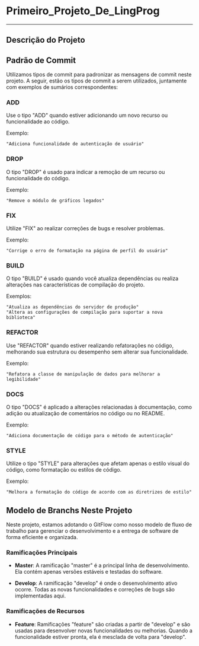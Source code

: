 # Primeiro_Projeto_De_LingProg

---

## Descrição do Projeto

## Padrão de Commit
Utilizamos tipos de commit para padronizar as mensagens de commit neste projeto. A seguir, estão os tipos de commit a serem utilizados, juntamente com exemplos de sumários correspondentes:

### ADD
Use o tipo "ADD" quando estiver adicionando um novo recurso ou funcionalidade ao código.

Exemplo:
```
"Adiciona funcionalidade de autenticação de usuário"
```

### DROP
O tipo "DROP" é usado para indicar a remoção de um recurso ou funcionalidade do código.

Exemplo:
```
"Remove o módulo de gráficos legados"
```

### FIX
Utilize "FIX" ao realizar correções de bugs e resolver problemas.

Exemplo:
```
"Corrige o erro de formatação na página de perfil do usuário"
```

### BUILD
O tipo "BUILD" é usado quando você atualiza dependências ou realiza alterações nas características de compilação do projeto.

Exemplos:
```
"Atualiza as dependências do servidor de produção"
"Altera as configurações de compilação para suportar a nova biblioteca"
```

### REFACTOR
Use "REFACTOR" quando estiver realizando refatorações no código, melhorando sua estrutura ou desempenho sem alterar sua funcionalidade.

Exemplo:
```
"Refatora a classe de manipulação de dados para melhorar a legibilidade"
```

### DOCS
O tipo "DOCS" é aplicado a alterações relacionadas à documentação, como adição ou atualização de comentários no código ou no README.

Exemplo:
```
"Adiciona documentação de código para o método de autenticação"
```

### STYLE
Utilize o tipo "STYLE" para alterações que afetam apenas o estilo visual do código, como formatação ou estilos de código.

Exemplo:
```
"Melhora a formatação do código de acordo com as diretrizes de estilo"
```

## Modelo de Branchs Neste Projeto
Neste projeto, estamos adotando o GitFlow como nosso modelo de fluxo de trabalho para gerenciar o desenvolvimento e a entrega de software de forma eficiente e organizada.

### Ramificações Principais
- **Master**: A ramificação "master" é a principal linha de desenvolvimento. Ela contém apenas versões estáveis e testadas do software.

- **Develop**: A ramificação "develop" é onde o desenvolvimento ativo ocorre. Todas as novas funcionalidades e correções de bugs são implementadas aqui.

### Ramificações de Recursos
- **Feature**: Ramificações "feature" são criadas a partir de "develop" e são usadas para desenvolver novas funcionalidades ou melhorias. Quando a funcionalidade estiver pronta, ela é mesclada de volta para "develop".
